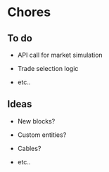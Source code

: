 # Chores
## To do
* API call for market simulation
* Trade selection logic

* etc..

## Ideas
* New blocks?
* Custom entities?
* Cables?


* etc..
